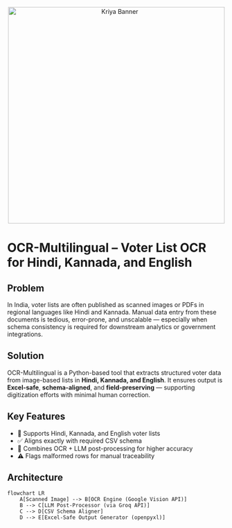 <p align="center">
  <img src="screenshots/kriya banner.png" alt="Kriya Banner" width="500"/>
</p>

# OCR-Multilingual – Voter List OCR for Hindi, Kannada, and English

## Problem
In India, voter lists are often published as scanned images or PDFs in regional languages like Hindi and Kannada. Manual data entry from these documents is tedious, error-prone, and unscalable — especially when schema consistency is required for downstream analytics or government integrations.

## Solution
OCR-Multilingual is a Python-based tool that extracts structured voter data from image-based lists in **Hindi, Kannada, and English**. It ensures output is **Excel-safe**, **schema-aligned**, and **field-preserving** — supporting digitization efforts with minimal human correction.

## Key Features
- 📄 Supports Hindi, Kannada, and English voter lists
- ✅ Aligns exactly with required CSV schema
- 🧠 Combines OCR + LLM post-processing for higher accuracy
- ⚠️ Flags malformed rows for manual traceability

## Architecture
```mermaid
flowchart LR
    A[Scanned Image] --> B[OCR Engine (Google Vision API)]
    B --> C[LLM Post-Processor (via Groq API)]
    C --> D[CSV Schema Aligner]
    D --> E[Excel-Safe Output Generator (openpyxl)]
